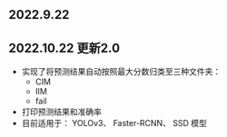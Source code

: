 ## 2022.9.22
## 2022.10.22 更新2.0
* 实现了将预测结果自动按照最大分数归类至三种文件夹：
	- CIM
	- IIM
	- fail	
* 打印预测结果和准确率
* 目前适用于： YOLOv3、 Faster-RCNN、 SSD 模型
